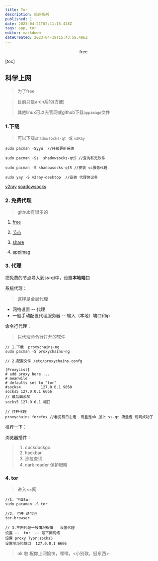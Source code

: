 ```yaml
---
title: Tor
description: 暗网系列
published: 1
date: 2023-04-21T05:11:15.448Z
tags: app, tor
editor: markdown
dateCreated: 2023-04-19T15:43:58.486Z
---
```


<center>free</center>

[toc]



## 科学上网

> 为了free



> 目前只是arch系的(方便)
>
> 其他linux可以去官网或github下载`appimage`文件



### 1.下载

> 可以下载`shadowsocks-qt `或 `v2Ray`

```shel
sudo pacman -Syyu  //升级更新系统

sudo pacman -Ss  shadowsocks-qt5 //查询有无软件

sudo pacman -S shadowsocks-qt5 //安装 ss服务代理
```

```shell
sudo yay -S v2ray-desktop  //安装 代理协议多
```

[v2ray](https://github.com/233boy/v2ray/releases) [soadowsocks](https://github.com/shadowsocks/ShadowsocksX-NG/releases)



### 2. 免费代理

> github有很多的

1. [free](https://github.com/freefq/free) 

2. [节点](https://docs.qq.com/doc/DZHlKc3BnVG1Rc2Zr)

3. [share](https://github.com/selierlin/Share-SSR-V2ray)

4. [appimag](https://github.com/selierlin/Share-SSR-V2ray/blob/master/SS/6-linux-setup-guide-cn.md)



### 3. 代理

把免费的节点导入到ss-qt中，设置**本地端口**



系统代理：  

> 这样是全局代理

* 网络设置  -- 代理
* 一般手动配置代理服务器  -- 输入（本地）端口和ip  



命令行代理：

> 只代理命令行打开的软件

```shell
// 1.下载  proxychains-ng 
sudo pacman -S proxychains-ng  

// 2.配置文件 /etc/proxychains.confg

[ProxyList]
# add proxy here ...
# meanwile
# defaults set to "tor"
#socks4         127.0.0.1 9050
socks5 127.0.0.1 6666
// 最后面添加 
socks5 127.0.0.1 端口

// 打开代理
proxychains forefox //看见有日志走  而且是ok 加上 ss-qt 流量走 说明成功了
```

推荐一下：

浏览器插件： 

> 1. duckduckgo 
> 2. hackbar
> 3. 沙拉查词
> 4. dark reader   保护眼睛



### 4. tor

> 进入××网

```shell
//1. 下载tor
sudo pacaman -S tor 

//2. 打开 命令行
tor-browser  

// 3.不用代理一般情况很慢   设置代理
设置 --  tor  -- 最下面网络 
设置 proxy Typr:socks5
设置地址和端口  127.0.0.1 6666
```



> ok 啦 祝你上网愉快，嘿嘿，<小别致，挺东西>

